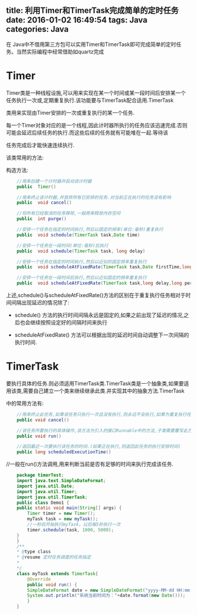 title: 利用Timer和TimerTask完成简单的定时任务
date: 2016-01-02 16:49:54
tags: Java
categories: Java
---
在  Java中不借用第三方包可以实用Timer和TimerTask即可完成简单的定时任务。当然实际编程中经常借助如quartz完成

# Timer
Timer类是一种线程设施,可以用来实现在某一个时间或某一段时间后安排某一个任务执行一次或,定期重复执行.该功能要与TimerTask配合适用.TimerTask

类用来实现由Timer安排的一次或重复执行的某一个任务.

每一个Timer对象对应的是一个线程,因此计时器所执行的任务应该迅速完成.否则可能会延迟后续任务的执行.而这些后续的任务就有可能堆在一起.等待该

任务完成后才能快速连续执行.

该类常用的方法:


构造方法:
```java
    //用来创建一个计时器并启动该计时器
    public  Timer()

    //用来终止该计时器,并放弃所有已安排的任务.对当前正在执行的任务没有影响
    public  void cancel()

    //将所有已经取消的任务移除,一般用来释放内存空间
    public  int purge()

    //安排一个任务在指定的时间执行,然后以固定的频率(单位:毫秒)重复执行
    public  void schedule(TimerTask task,Date time)

    //安排一个任务在一段时间(单位:毫秒)后执行
    public  void schedule(TimerTask task, long delay)

    //安排一个任务在指定的时间执行,然后以近似的固定频率重复执行
    public  void scheduleAtFixedRate(TimerTask task,Date firstTime,long period)

    //安排一个任务在一段时间后执行,然后以近似固定的频率重复执行
    public  void scheduleAtFixedRate(TimerTask task,long delay,long period)
```

上述,schedule()与scheduleAtFixedRate()方法的区别在于重复执行任务相对于时间间隔出现延迟的情况除了:

+ schedule() 方法的执行时间间隔永远是固定的,如果之前出现了延迟的情况,之后也会继续按照设定好的间隔时间来执行

+ scheduleAtFixedRate() 方法可以根据出现的延迟时间自动调整下一次间隔的执行时间.


# TimerTask
要执行具体的任务.则必须适用TimerTask类.TimerTask类是一个抽象类,如果要适用该类,需要自己建立一个类来继续继承此类.并实现其中的抽象方法.TimerTask

中的常用方法有:
```java
    //用来终止此任务,如果该任务只执行一次且没有执行,则永远不会执行,如果为重复执行任务,则之后不会再执行.
    public void cancel()

    //该任务所要执行的具体操作,该方法为引入的接口Runnable中的方法,子类需要覆写此方法
    public void run()

    //返回最近一次要执行该任务的时间.(如果正在执行,则返回此任务的执行安排时间)
    public long scheduledExecutionTime()
```

//一般在run()方法调用,用来判断当前是否有足够的时间来执行完成该任务.

```java
    package timerTest;
    import java.text.SimpleDateFormat;
    import java.util.Date;
    import java.util.Timer;
    import java.util.TimerTask;
    public class Demo1 {
    public static void main(String[] args) {
        Timer timer = new Timer();
        myTask task = new myTask();
        //一秒后开始执行myTask，以后每5秒执行一次
        timer.schedule(task, 1000, 5000);
    }
    }
    /**
    * @type class
    * @resume 定时任务调度的任务指定
    *
    */
    class myTask extends TimerTask{
        @Override
        public void run() {
        SimpleDateFormat date = new SimpleDateFormat("yyyy-MM-dd HH:mm:ss");
        System.out.println("系统当前时间为："+date.format(new Date()));
        }
    }
```